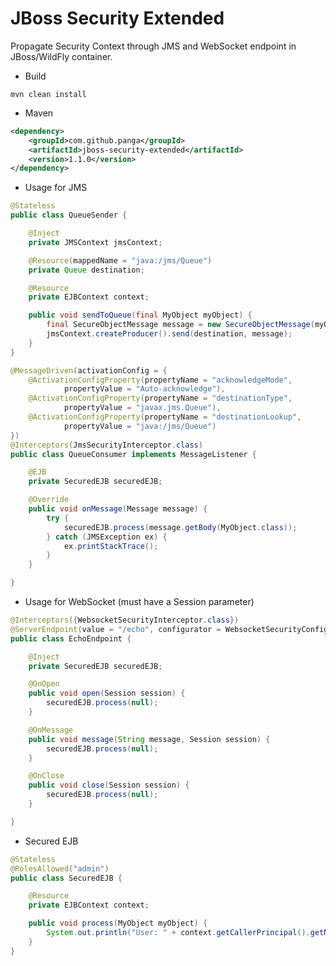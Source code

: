 # JBoss Security Extended

Propagate Security Context through JMS and WebSocket endpoint in JBoss/WildFly container.

* Build

```mvn clean install```

* Maven

```xml
<dependency>
    <groupId>com.github.panga</groupId>
    <artifactId>jboss-security-extended</artifactId>
    <version>1.1.0</version>
</dependency>
```

* Usage for JMS

```java
@Stateless
public class QueueSender {

    @Inject
    private JMSContext jmsContext;

    @Resource(mappedName = "java:/jms/Queue")
    private Queue destination;

    @Resource
    private EJBContext context;

    public void sendToQueue(final MyObject myObject) {
        final SecureObjectMessage message = new SecureObjectMessage(myObject, context.getCallerPrincipal());
        jmsContext.createProducer().send(destination, message);
    }
}
```

```java
@MessageDriven(activationConfig = {
    @ActivationConfigProperty(propertyName = "acknowledgeMode",
            propertyValue = "Auto-acknowledge"),
    @ActivationConfigProperty(propertyName = "destinationType",
            propertyValue = "javax.jms.Queue"),
    @ActivationConfigProperty(propertyName = "destinationLookup",
            propertyValue = "java:/jms/Queue")
})
@Interceptors(JmsSecurityInterceptor.class)
public class QueueConsumer implements MessageListener {

    @EJB
    private SecuredEJB securedEJB;

    @Override
    public void onMessage(Message message) {
        try {
            securedEJB.process(message.getBody(MyObject.class));
        } catch (JMSException ex) {
            ex.printStackTrace();
        }
    }

}
```

* Usage for WebSocket (must have a Session parameter)

```java
@Interceptors({WebsocketSecurityInterceptor.class})
@ServerEndpoint(value = "/echo", configurator = WebsocketSecurityConfigurator.class)
public class EchoEndpoint {

    @Inject
    private SecuredEJB securedEJB;

    @OnOpen
    public void open(Session session) {
        securedEJB.process(null);
    }

    @OnMessage
    public void message(String message, Session session) {
        securedEJB.process(null);
    }

    @OnClose
    public void close(Session session) {
        securedEJB.process(null);
    }

}
```

* Secured EJB

```java
@Stateless
@RolesAllowed("admin")
public class SecuredEJB {

    @Resource
    private EJBContext context;

    public void process(MyObject myObject) {
        System.out.println("User: " + context.getCallerPrincipal().getName());
    }
}
```
